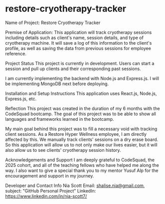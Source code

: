 # restore-cryotherapy-tracker
Name of Project: Restore Cryotherapy Tracker

Premise of Application:
This application will track cryotherapy sessions including details such as client's name, session details, and type of cryotherapy machine. It will save a log of this information to the client's profile, as well as saving the data from previous sessions for employee reference.

Project Status
This project is currently in development. Users can start a session and pull up clients and their corresponding past sessions.

I am currently implementing the backend with Node.js and Express.js. I will be implementing MongoDB next before deploying.

Installation and Setup Instructions
This application uses React.js, Node.js, Express.js, etc.

Reflection
This project was created in the duration of my 6 months with the CodeSquad bootcamp. The goal of this project was to be able to show all languages and frameworks learned in the bootcamp. 

My main goal behind this project was to fill a necessary void with tracking client sessions. As a Restore Hyper Wellness employee, I am directly affected by this. We manually track clients' sessions on a dry erase board. So this application will allow us to not only make our lives easier, but it will also allow us to see clients' cryotherapy session history. 

Acknowledgements and Support
I am deeply grateful to CodeSquad, the 2025 cohort, and all of the teaching fellows who have helped me along the way. I also want to give a special thank you to my mentor Yusuf Alp for the encouragement and support in my journey. 

Developer and Contact Info
Nia Scott
Email: shalise.nia@gmail.com, subject: "GitHub Personal Project"
LinkedIn: https://www.linkedin.com/in/nia-scott7/
